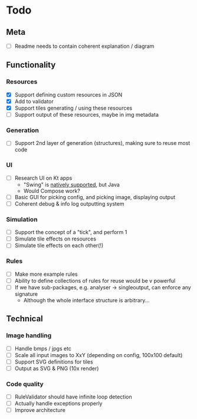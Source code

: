 # Todo

## Meta

- [ ] Readme needs to contain coherent explanation / diagram

## Functionality

### Resources

- [x] Support defining custom resources in JSON
- [x] Add to validator
- [x] Support tiles generating / using these resources
- [ ] Support output of these resources, maybe in img metadata

### Generation

- [ ] Support 2nd layer of generation (structures), making sure to reuse most code

### UI

- [ ] Research UI on Kt apps
  - "Swing" is [natively supported](https://www.jetbrains.com/help/idea/creating-and-disposing-of-a-form-runtime-frame.html), but Java
  - Would Compose work?
- [ ] Basic GUI for picking config, and picking image, displaying output
- [ ] Coherent debug & info log outputting system

### Simulation

- [ ] Support the concept of a "tick", and perform 1
- [ ] Simulate tile effects on resources
- [ ] Simulate tile effects on each other(!)

### Rules

- [ ] Make more example rules
- [ ] Ability to define collections of rules for reuse would be v powerful
- [ ] If we have sub-packages, e.g. analyser -> singleoutput, can enforce any signature
  - Although the whole interface structure is arbitrary...

## Technical

### Image handling

- [ ] Handle bmps / jpgs etc
- [ ] Scale all input images to XxY (depending on config, 100x100 default)
- [ ] Support SVG definitions for tiles
- [ ] Output as SVG & PNG (10x render)

### Code quality

- [ ] RuleValidator should have infinite loop detection
- [ ] Actually handle exceptions properly
- [ ] Improve architecture